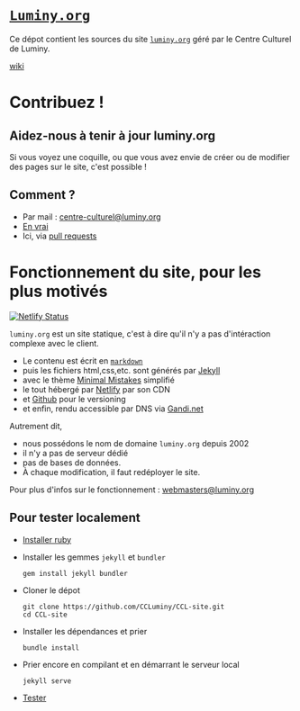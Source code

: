 # [`Luminy.org`](https://test.luminy.org)
Ce dépot contient les sources du site [`luminy.org`](https://test.luminy.org)
géré par le Centre Culturel de Luminy.

[wiki](https://github.com/CCLuminy/CCL-site/wiki)

# Contribuez !

## Aidez-nous à tenir à jour luminy.org

Si vous voyez une coquille, ou que vous avez envie de créer ou de modifier des
pages sur le site, c'est possible !

## Comment ?

- Par mail :
  [centre-culturel@luminy.org](mailto:centre-culturel@luminy.org)
- [En vrai](https://test.luminy.org/contacts/#en-vrai)
- Ici, via [pull requests](https://github.com/CCLuminy/CCL-site/pulls)


# Fonctionnement du site, pour les plus motivés
[![Netlify Status](https://api.netlify.com/api/v1/badges/2d1ae5b1-d8bf-444a-8a73-39fe71dd4207/deploy-status)](https://app.netlify.com/sites/friendly-lovelace-c98437/deploys)

`luminy.org` est un site statique, c'est à dire qu'il n'y a pas d'intéraction
complexe avec le client.
- Le contenu est écrit en [`markdown`](https://commonmark.org/help/)
- puis les fichiers html,css,etc. sont générés par [Jekyll](https://jekyllrb.com/) 
- avec le thème [Minimal Mistakes](https://github.com/mmistakes/minimal-mistakes) simplifié
- le tout hébergé par [Netlify](https://netlify.com) par son CDN
- et [Github](https://github.com/) pour le versioning
- et enfin, rendu accessible par DNS via [Gandi.net](https://www.gandi.net/fr)

Autrement dit,
- nous possédons le nom de domaine `luminy.org` depuis 2002
- il n'y a pas de serveur dédié
- pas de bases de données.
- À chaque modification, il faut redéployer le site.

Pour plus d'infos sur le fonctionnement : [webmasters@luminy.org](mailto:webmasters@luminy.org)

## Pour tester localement

- [Installer ruby](https://jekyllrb.com/docs/installation/)

- Installer les gemmes `jekyll` et `bundler`
  ```
  gem install jekyll bundler
  ```

- Cloner le dépot
  ```
  git clone https://github.com/CCLuminy/CCL-site.git
  cd CCL-site
  ```

- Installer les dépendances et prier
  ```
  bundle install
  ```

- Prier encore en compilant et en démarrant le serveur local
  ```
  jekyll serve
  ```

- [Tester](http://localhost:4000/)

